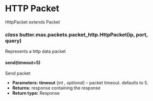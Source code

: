 # HTTP Packet

HttpPacket extends Packet

### *class* butter.mas.packets.packet_http.HttpPacket(ip, port, query)

Represents a http data packet

#### send(timeout=5)

Send packet

* **Parameters:**
  **timeout** (*int* *,* *optional*) – packet timeout. defaults to 5.
* **Returns:**
  response containing the response
* **Return type:**
  Response
